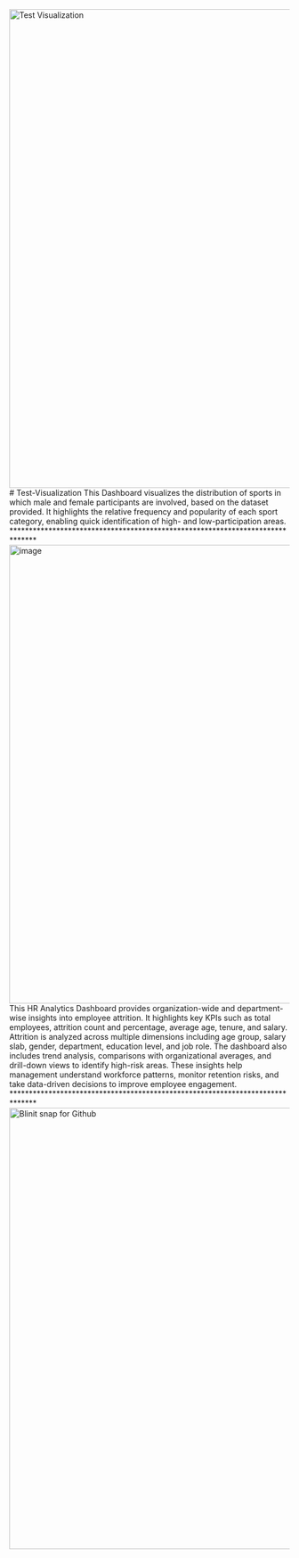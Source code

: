<img width="1551" height="859" alt="Test Visualization" src="https://github.com/user-attachments/assets/d5514139-aa83-456b-949c-ed84866602af" />
# Test-Visualization
This Dashboard visualizes the distribution of sports in which male and female participants are involved, based on the dataset provided. It highlights the relative frequency and popularity of each sport category, enabling quick identification of high- and low-participation areas.
******************************************************************************
<img width="1466" height="823" alt="image" src="https://github.com/user-attachments/assets/608233fb-3975-4a8f-968c-19b06bbf65c0" />
This HR Analytics Dashboard provides organization-wide and department-wise insights into employee attrition. It highlights key KPIs such as total employees, attrition count and percentage, average age, tenure, and salary. Attrition is analyzed across multiple dimensions including age group, salary slab, gender, department, education level, and job role. The dashboard also includes trend analysis, comparisons with organizational averages, and drill-down views to identify high-risk areas. These insights help management understand workforce patterns, monitor retention risks, and take data-driven decisions to improve employee engagement. 
******************************************************************************
<img width="1460" height="792" alt="Blinit snap for Github" src="https://github.com/user-attachments/assets/7755cfe5-edb0-464a-a94e-9478b27dd64a" 
  This Blinkit dashboard provides Blinkit sales.
